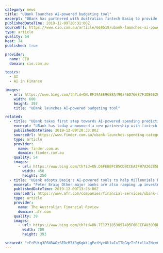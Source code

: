 ```yaml
---
category: news
title: "UBank launches AI-powered budgeting tool"
excerpt: "UBank has partnered with Australian fintech Basiq to provide a machine learning-powered budgeting tool that provides its 560,000 customers with spending insights across 40 categories. Basiq is an open banking startup that has built an aggregation platform for acquiring financial data. Under the agreement, customers of UBank’s Free2Spend app ..."
publishedDateTime: 2019-12-09T20:31:00Z
sourceUrl: https://www.cio.com.au/article/669519/ubank-launches-ai-powered-budgeting-tool/
type: article
quality: 54
heat: 74
published: true

provider:
  name: CIO
  domain: cio.com.au

topics:
  - AI
  - AI in Finance

images:
  - url: https://www.bing.com/th?id=ON.8F39AEE96B8A490E46D76687F3DB0E20
    width: 600
    height: 397
    title: "UBank launches AI-powered budgeting tool"

related:
  - title: "UBank takes first step towards AI-powered spending predictions"
    excerpt: "UBank has today announced a new partnership with fintech Basiq in a big step towards open banking ... Using machine learning , also known as artificial intelligence (AI), customers with a UBank transaction account can see detailed insights into their spending habits across 40 different spending categories. For example, customers can see ..."
    publishedDateTime: 2019-12-09T20:33:00Z
    sourceUrl: https://www.finder.com.au/ubank-launches-spending-categories-basiq-partnership
    type: article
    provider:
      name: finder.com.au
      domain: finder.com.au
    quality: 54
    images:
      - url: https://www.bing.com/th?id=ON.D6FEBBFCB5CDBCCEA3F87A26285B2B26
        width: 450
        height: 250
  - title: "UBank adopts Basiq's AI-powered tools to help Millennials budget"
    excerpt: "Peter Braig Other major banks are also ramping up investment in mobile banking applications using artificial intelligence technology. At RBS, McEwan had the mantra of being \"a smaller, simpler and smarter bank”. Ms Hatton says UBank is true to that philosophy. She says it is developing a data ethics policy guided by a principle that “the ..."
    publishedDateTime: 2019-12-09T13:28:00Z
    sourceUrl: https://www.afr.com/companies/financial-services/ubank-adopts-basiq-s-ai-powered-tools-to-help-millennials-budget-20191209-p53i6d
    type: article
    provider:
      name: The Australian Financial Review
      domain: afr.com
    quality: 39
    images:
      - url: https://www.bing.com/th?id=ON.7E12318590574D5F6BECFA030DDD6506
        width: 700
        height: 393

secured: "+FrPUiq3F6NBAG+SEDcM7tRgKgWtLgPotMye8UlaIxITbGqzTrFtxllaZNcmG48pj3cekk4iWj1i0jfuahgtAuFg+f3Z3X8exbYU87sCdoOQnnOHLoSl36f0LwVMDhWYA7CU+VOEIxXiy2C/xSoe+EKUcqVEOE1/72gL2ea3mU7J6Ue6EainEpNxrMD8+0ST3AWOOjArjlJOTOjUSIelIm3E4KHASJm0Uk0fB71fFYn6n1/YBv7wU+XycurjKnsgBXh8pk409aMgGHtyvu2krQ==;RZuOLPO5gmTvXkyzQAUVFw=="
---
```


